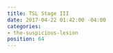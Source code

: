 ```yaml
---
title: TSL Stage III
date: 2017-04-22 01:42:00 -04:00
categories:
- the-suspicious-lesion
position: 64
---
```


